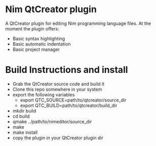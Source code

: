 # Nim QtCreator plugin
A QtCreator plugin for editing Nim programming language files.
At the moment the plugin offers:
* Basic syntax highlighting
* Basic automatic indentation
* Basic project manager

# Build Instructions and install
* Grab the QtCreator source code and build it
* Clone this repo somewhere in your system
* export the following variables
    * export QTC_SOURCE=path/to/qtcreator/source_dir
    * export QTC_BUILD=path/to/qtcreator/build_dir
* mkdir build
* cd build
* qmake ../path/to/nimeditor/source_dir
* make
* make install
* copy the plugin in your QtCreator plugin dir
